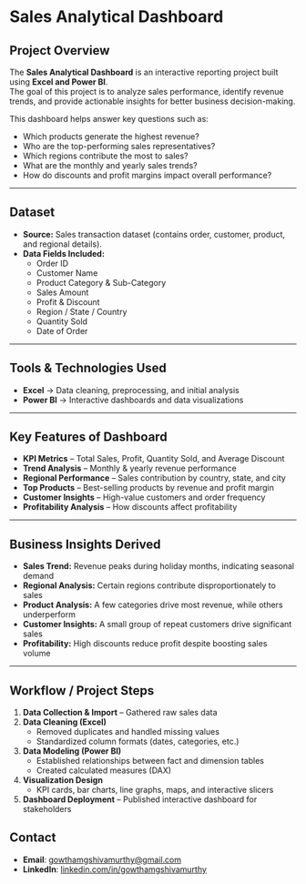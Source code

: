 #  Sales Analytical Dashboard

##  Project Overview  
The **Sales Analytical Dashboard** is an interactive reporting project built using **Excel and Power BI**.  
The goal of this project is to analyze sales performance, identify revenue trends, and provide actionable insights for better business decision-making.  

This dashboard helps answer key questions such as:  
- Which products generate the highest revenue?  
- Who are the top-performing sales representatives?  
- Which regions contribute the most to sales?  
- What are the monthly and yearly sales trends?  
- How do discounts and profit margins impact overall performance?  

---

##  Dataset  
- **Source:** Sales transaction dataset (contains order, customer, product, and regional details).  
- **Data Fields Included:**  
  - Order ID  
  - Customer Name  
  - Product Category & Sub-Category  
  - Sales Amount  
  - Profit & Discount  
  - Region / State / Country  
  - Quantity Sold  
  - Date of Order  

---

##  Tools & Technologies Used  
- **Excel** → Data cleaning, preprocessing, and initial analysis  
- **Power BI** → Interactive dashboards and data visualizations  

---

##  Key Features of Dashboard  
 * **KPI Metrics** – Total Sales, Profit, Quantity Sold, and Average Discount  
 * **Trend Analysis** – Monthly & yearly revenue performance  
 * **Regional Performance** – Sales contribution by country, state, and city  
 * **Top Products** – Best-selling products by revenue and profit margin  
 * **Customer Insights** – High-value customers and order frequency  
 * **Profitability Analysis** – How discounts affect profitability  

---

##  Business Insights Derived  
-  **Sales Trend:** Revenue peaks during holiday months, indicating seasonal demand  
-  **Regional Analysis:** Certain regions contribute disproportionately to sales  
-  **Product Analysis:** A few categories drive most revenue, while others underperform  
-  **Customer Insights:** A small group of repeat customers drive significant sales  
-  **Profitability:** High discounts reduce profit despite boosting sales volume  

---

##  Workflow / Project Steps  
1. **Data Collection & Import** – Gathered raw sales data  
2. **Data Cleaning (Excel)**  
   - Removed duplicates and handled missing values  
   - Standardized column formats (dates, categories, etc.)  
3. **Data Modeling (Power BI)**  
   - Established relationships between fact and dimension tables  
   - Created calculated measures (DAX)  
4. **Visualization Design**  
   - KPI cards, bar charts, line graphs, maps, and interactive slicers  
5. **Dashboard Deployment** – Published interactive dashboard for stakeholders  


##  Contact


* **Email**: [gowthamgshivamurthy@gmail.com](mailto:gowthamgshivamurthy@gmail.com)
* **LinkedIn**: [linkedin.com/in/gowthamgshivamurthy](https://www.linkedin.com/in/gowthamgshivamurthy)

